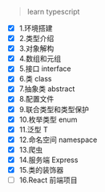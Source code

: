> learn typescript

- [x] 1.环境搭建
- [x] 2.类型介绍
- [x] 3.对象解构
- [x] 4.数组和元组
- [x] 5.接口 interface
- [x] 6.类 class
- [x] 7.抽象类 abstract
- [x] 8.配置文件
- [x] 9.联合类型和类型保护
- [x] 10.枚举类型 enum
- [x] 11.泛型 T
- [x] 12.命名空间 namespace
- [x] 13.爬虫
- [x] 14.服务端 Express
- [x] 15.类的装饰器
- [ ] 16.React 前端项目

